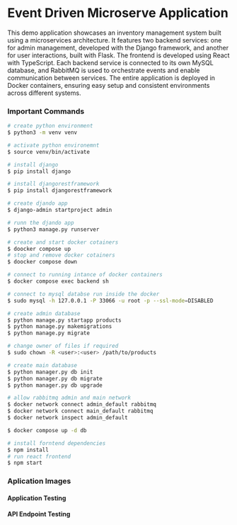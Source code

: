 # Event Driven Microserve Application

This demo application showcases an inventory management system built using a microservices architecture. It features two backend services: one for admin management, developed with the Django framework, and another for user interactions, built with Flask. The frontend is developed using React with TypeScript. Each backend service is connected to its own MySQL database, and RabbitMQ is used to orchestrate events and enable communication between services. The entire application is deployed in Docker containers, ensuring easy setup and consistent environments across different systems.

### Important Commands
```bash
# create python environment
$ python3 -m venv venv

# activate python environemnt
$ source venv/bin/activate

# install django
$ pip install django

# install djangorestframework
$ pip install djangorestframework

# create djando app
$ django-admin startproject admin

# runn the djando app
$ python3 manage.py runserver

# create and start docker cotainers
$ doocker compose up
# stop and remove docker cotainers
$ doocker compose down

# connect to running intance of docker containers
$ docker compose exec backend sh

# connect to mysql databse run inside the docker
$ sudo mysql -h 127.0.0.1 -P 33066 -u root -p --ssl-mode=DISABLED

# create admin database
$ python manage.py startapp products
$ python manage.py makemigrations
$ python manage.py migrate

# change owner of files if required
$ sudo chown -R <user>:<user> /path/to/products

# create main database
$ python manager.py db init
$ python manager.py db migrate
$ python manager.py db upgrade

# allow rabbitmq admin and main network
$ docker network connect admin_default rabbitmq
$ docker network connect main_default rabbitmq
$ docker network inspect admin_default

$ docker compose up -d db

# install forntend dependencies
$ npm install
# run react frontend
$ npm start
```

### Aplication Images

#### Application Testing



#### API Endpoint Testing


